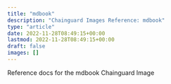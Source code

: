 ```yaml
---
title: "mdbook"
description: "Chainguard Images Reference: mdbook"
type: "article"
date: 2022-11-28T08:49:15+00:00
lastmod: 2022-11-28T08:49:15+00:00
draft: false
images: []
---
```


Reference docs for the mdbook Chainguard Image
